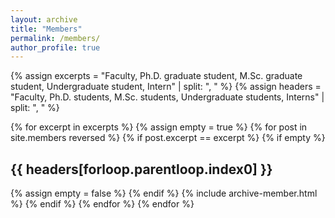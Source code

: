 ```yaml
---
layout: archive
title: "Members"
permalink: /members/
author_profile: true
---
```



{% assign excerpts = "Faculty, Ph.D. graduate student, M.Sc. graduate student, Undergraduate student, Intern" | split: ", " %}
{% assign headers = "Faculty, Ph.D. students, M.Sc. students, Undergraduate students, Interns" | split: ", " %}

{% for excerpt in excerpts %}
	{% assign empty = true %}
	{% for post in site.members reversed %}
	{% if post.excerpt == excerpt %}
			{% if empty %}
<h2> {{ headers[forloop.parentloop.index0] }} </h2>
				{% assign empty = false %}
			{% endif %}
			{% include archive-member.html %}
		{% endif %}
	{% endfor %}
{% endfor %}



